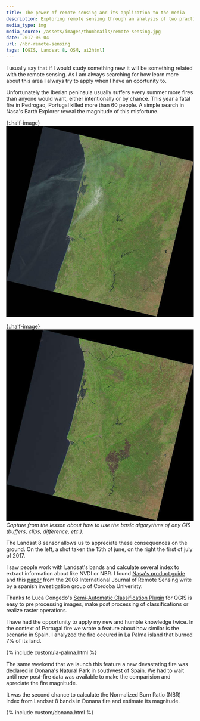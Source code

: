 ```yaml
---
title: The power of remote sensing and its application to the media
description: Exploring remote sensing through an analysis of two practical applications of the Difference Normalized Burn Index, focusing on the assessment of the severity of two major fires in Spain using Landsat 8 imagery.
media_type: img
media_source: /assets/images/thumbnails/remote-sensing.jpg
date: 2017-06-04
url: /nbr-remote-sensing
tags: [QGIS, Landsat 8, OSM, ai2html]
---
```


I usually say that if I would study something new it will be something related with the remote sensing. As I am always searching for how learn more about this area I always try to apply when I have an oportunity to.

Unfortunately the Iberian peninsula usually suffers every summer more fires than anyone would want, either intentionally or by chance. This year a fatal fire in Pedrogao, Portugal killed more than 60 people. A simple search in Nasa's Earth Explorer reveal the magnitude of this misfortune.

{:.half-image}
![image](/assets/images/LC08_L1TP_204032_20170615_20170628_01_T1-sm.jpg)

{:.half-image}
![image](/assets/images/LC08_L1TP_204032_20170701_20170715_01_T1-sm.jpg)
_Capture from the lesson about how to use the basic algorythms of any GIS (buffers, clips, difference, etc.)._

The Landsat 8 sensor allows us to appreciate these consequences on the ground. On the left, a shot taken the 15th of june, on the right the first of july of 2017.

I saw people work with Landsat's bands and calculate several index to extract information about like NVDI or NBR. I found [Nasa's product guide](https://landsat.usgs.gov/sites/default/files/documents/si_product_guide.pdf) and this [paper](http://www.mtbs.gov/pdf/Escuin_Navarro_etal_2008_BS_NBR_NDVI_Spain.pdf) from the 2008 International Journal of Remote Sensing write by a spanish investigation group of Cordoba Univeristy.

Thanks to Luca Congedo's [Semi-Automatic Classification Plugin](https://github.com/semiautomaticgit/SemiAutomaticClassificationPlugin) for QGIS is easy to pre processing images, make post processing of classifications or realize raster operations.

I have had the opportunity to apply my new and humble knowledge twice. In the context of Portugal fire we wrote a feature about how similar is the scenario in Spain. I analyzed the fire occured in La Palma island that burned 7% of its land.

{% include custom/la-palma.html %}

The same weekend that we launch this feature a new devastating fire was
declared in Donana's Natural Park in southwest of Spain. We had to wait
until new post-fire data was available to make the comparision and
apreciate the fire magnitude.

It was the second chance to calculate the Normalized Burn Ratio (NBR)
index from Landsat 8 bands in Donana fire and estimate its magnitude.

{% include custom/donana.html %}
